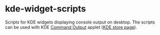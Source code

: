 # kde-widget-scripts

Scripts for KDE widgets displaying console output on desktop. The scripts can be used with KDE [Command Output](https://github.com/Zren/plasma-applet-commandoutput) applet ([KDE store page](https://www.pling.com/p/1166510)).
